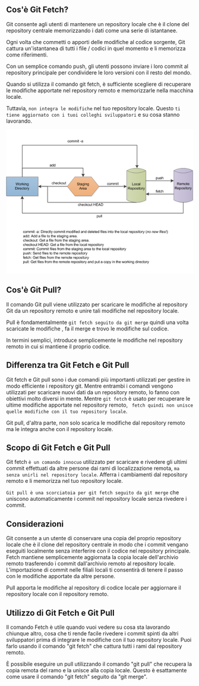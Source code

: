 ## Cos'è Git Fetch?
Git consente agli utenti di mantenere un repository locale che è il clone del repository centrale memorizzando i dati come una serie di istantanee.

Ogni volta che commetti o apporti delle modifiche al codice sorgente, Git cattura un'istantanea di tutti i file / codici in quel momento e li memorizza come riferimenti.

Con un semplice comando push, gli utenti possono inviare i loro commit al repository principale per condividere le loro versioni con il resto del mondo.

Quando si utilizza il comando git fetch, è sufficiente scegliere di recuperare le modifiche apportate nel repository remoto e memorizzarle nella macchina locale.

Tuttavia, `non integra le modifiche` nel tuo repository locale. Questo `ti tiene aggiornato con i tuoi colleghi sviluppatori` e su cosa stanno lavorando.  

![`commit`](img/difference-between-git-fetch-and-git-pull.png)


## Cos'è Git Pull?
Il comando Git pull viene utilizzato per scaricare le modifiche al repository Git da un repository remoto e unire tali modifiche nel repository locale.

Pull è fondamentalmente `git fetch seguito da git merge` quindi una volta scaricate le modifiche , fa il merge e trovo le modifiche sul codice.

In termini semplici, introduce semplicemente le modifiche nel repository remoto in cui si mantiene il proprio codice.

## Differenza tra Git Fetch e Git Pull

Git fetch e Git pull sono i due comandi più importanti utilizzati per gestire in modo efficiente i repository git. Mentre entrambi i comandi vengono utilizzati per scaricare nuovi dati da un repository remoto, lo fanno con obiettivi molto diversi in mente. Mentre `git fetch` è usato per recuperare le ultime modifiche apportate nel repository remoto, ` fetch quindi non unisce quelle modifiche con il tuo repository locale`.

Git pull, d'altra parte, non solo scarica le modifiche dal repository remoto ma le integra anche con il repository locale.

## Scopo di Git Fetch e Git Pull
Git fetch `è un comando innocuo` utilizzato per scaricare e rivedere gli ultimi commit effettuati da altre persone dai rami di localizzazione remota, `ma senza unirli nel repository locale`. Afferra i cambiamenti dal repository remoto e li memorizza nel tuo repository locale.

`Git pull è una scorciatoia per git fetch seguito da git merge` che uniscono automaticamente i commit nel repository locale senza rivedere i commit.

## Considerazioni 
Git consente a un utente di conservare una copia del proprio repository locale che è il clone del repository centrale in modo che i commit vengano eseguiti localmente senza interferire con il codice nel repository principale. Fetch mantiene semplicemente aggiornata la copia locale dell'archivio remoto trasferendo i commit dall'archivio remoto al repository locale. L'importazione di commit nelle filiali locali ti consentirà di tenere il passo con le modifiche apportate da altre persone.

Pull apporta le modifiche al repository di codice locale per aggiornare il repository locale con il repository remoto.

## Utilizzo di Git Fetch e Git Pull
Il comando Fetch è utile quando vuoi vedere su cosa sta lavorando chiunque altro, cosa che ti rende facile rivedere i commit spinti da altri sviluppatori prima di integrare le modifiche con il tuo repository locale. Puoi farlo usando il comando "git fetch" che cattura tutti i rami dal repository remoto.

È possibile eseguire un pull utilizzando il comando "git pull" che recupera la copia remota del ramo e la unisce alla copia locale. Questo è esattamente come usare il comando "git fetch" seguito da "git merge".